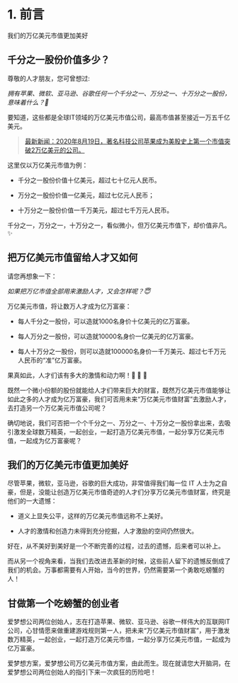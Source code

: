 # 1. 前言

我们的万亿美元市值更加美好


## 千分之一股份价值多少？

尊敬的人才朋友，您可曾想过:

 *拥有苹果、微软、亚马逊、谷歌任何一个千分之一、万分之一、十万分之一股份，意味着什么？💐*

要知道，这些都是全球IT领域的万亿美元市值公司，最高市值甚至接近一万五千亿美元。

>[最新新闻：2020年8月19日，著名科技公司苹果成为美股史上第一个市值突破2万亿美元的公司。](http://finance.ifeng.com/c/7z644bjv1SP)

这里仅以万亿美元市值为例：

+ 千分之一股份价值十亿美元，超过七十亿元人民币。

+ 万分之一股份价值一亿美元，超过七亿元人民币；

+ 十万分之一股份价值一千万美元，超过七千万元人民币。

千分之一，万分之一，十万分之一，看似微小，但万亿美元市值下，却价值非凡。✨


## 把万亿美元市值留给人才又如何

请您再想象一下：

  *如果把万亿市值全部用来激励人才，又会怎样呢？😇*


万亿美元市值，将让数万人才成为亿万富豪：

+ 每人千分之一股份，可以造就1000名身价十亿美元的亿万富豪。

+ 每人万分之一股份，可以造就10000名身价一亿美元的亿万富豪。

+ 每人十万分之一股份，则可以造就100000名身价一千万美元、超过七千万元人民币的“准”亿万富豪。

果真如此，人才们该有多大的激情和动力啊！🏃  🏃  🏃

既然一个微小份额的股份就能给人才们带来巨大的财富，既然万亿美元市值能够让如此之多的人才成为亿万富豪，我们可否用未来“万亿美元市值财富”去激励人才，去打造另一个万亿美元市值公司呢？  

确切地说，我们可否把一个个千分之一、万分之一、十万分之一股份拿出来，去吸引激发全球数万精英，一起创业，一起打造万亿美元市值，一起分享万亿美元市值，一起成为亿万富豪呢？


## 我们的万亿美元市值更加美好

尽管苹果，微软，亚马逊，谷歌的巨大成功，非常值得我们每一位 IT 人士为之自豪，但是，没能让创造万亿美元市值奇迹的人才们分享万亿美元市值财富，终究是他们的一大遗憾：

+ 道义上显失公平，这样的万亿美元市值远称不上美好。

+ 人才的激情和创造力未得到充分挖掘，人才激励的空间仍然很大。


好在，从不美好到美好是一个不断完善的过程，过去的遗憾，后来者可以补上。

而从另一个视角来看，当我们去改进去革新的时候，这些前人留下的遗憾反倒成了我们的机会。万事都需要有人开始，当今的世界，仍然需要第一个勇敢吃螃蟹的人！


## 甘做第一个吃螃蟹的创业者

爱梦想公司两位创始人，志在打造苹果、微软、亚马逊、谷歌一样伟大的互联网IT公司，心甘情愿来做重建游戏规则第一人，把未来“万亿美元市值财富”，用于激发数万精英，一起创业，一起打造万亿美元市值，一起分享万亿美元市值，一起成为亿万富豪。

爱梦想方案，爱梦想公司万亿美元市值方案，由此而生。现在就请您大开脑洞，在爱梦想公司两位创始人的指引下来一次疯狂的历险吧！
